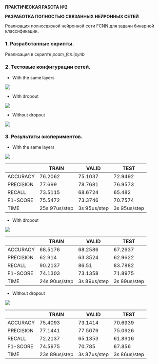 **ПРАКТИЧЕСКАЯ РАБОТА №2**


**РАЗРАБОТКА ПОЛНОСТЬЮ СВЯЗАННЫХ НЕЙРОННЫХ СЕТЕЙ**


Реализация полносвязной нейронной сети FCNN для задачи бинарной классификации.

### 1. Разработанные скрипты.
Реализация в скрипте *pcam_fcn.ipynb*
### 2. Тестовые конфигурации сетей.
- With the same layers

![](https://github.com/NovozhilovaA/pcam_train/blob/master/images/fcnn_1.PNG?raw=true)

- With dropout

![](https://github.com/NovozhilovaA/pcam_train/blob/master/images/fcnn_2.PNG?raw=true)

- Without dropout

![](https://github.com/NovozhilovaA/pcam_train/blob/master/images/fcnn_3.PNG?raw=true)

### 3. Результаты экспериментов.
- With the same layers

![](https://github.com/NovozhilovaA/pcam_train/blob/master/images/fcnn_result_1.PNG?raw=true)

|   |  TRAIN  | VALID   | TEST   |
| ------------ | ------------ | ------------ | ------------ |
| ACCURACY   | 76.2062  | 75.1037  | 72.9492  |
| PRECISION  | 77.699  |  78.7681 | 76.9573  |
| RECALL | 73.5115  | 68.6724  | 65.482  |
|  F1-SCORE | 75.5472  |  73.3746 | 70.7574  |
|  TIME  |  25s 97us/step  | 3s 95us/step  |  3s 95us/step |


- With dropout

![](https://github.com/NovozhilovaA/pcam_train/blob/master/images/fcnn_result_2.PNG?raw=true)

|   |  TRAIN  | VALID   | TEST   |
| ------------ | ------------ | ------------ | ------------ |
| ACCURACY   | 68.5176  | 68.2586  |  67.2637 |
| PRECISION  | 62.914  | 63.3524  | 62.9622  |
| RECALL | 90.2137  | 86.51 |  83.7882 |
|  F1-SCORE | 74.1303  |  73.1358 |  71.8975 |
|  TIME  |  24s 90us/step  | 3s 89us/step  |  3s 89us/step |

- Without dropout


![](https://github.com/NovozhilovaA/pcam_train/blob/master/images/fcnn_result_3.png?raw=true)


|   |  TRAIN  | VALID   | TEST   |
| ------------ | ------------ | ------------ | ------------ |
| ACCURACY   | 75.4093 | 73.1414| 70.6939  |
| PRECISION  | 77.1441  | 77.5079  | 75.0926  |
| RECALL | 72.2137  |  65.1353 | 61.8916  |
|  F1-SCORE |  74.5975 | 70.785 |  67.856 |
|  TIME  | 23s 89us/step |  3s 87us/step | 3s 86us/step  |